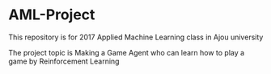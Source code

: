 # AML-Project
This repository is for 2017 Applied Machine Learning class in Ajou university

The project topic is Making a Game Agent who can learn how to play a game by Reinforcement Learning
